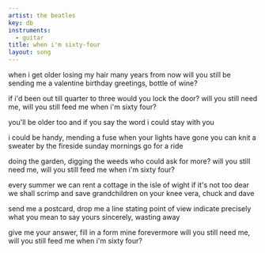 ```yaml
---
artist: the beatles
key: db
instruments:
  - guitar
title: when i'm sixty-four
layout: song
---
```

when i get older losing my hair
many years from now
will you still be sending me a valentine
birthday greetings, bottle of wine?

if i'd been out till quarter to three
would you lock the door?
will you still need me, will you still feed me
when i'm sixty four?

you'll be older too
and if you say the word
i could stay with you

i could be handy, mending a fuse
when your lights have gone
you can knit a sweater by the fireside
sunday mornings go for a ride

doing the garden, digging the weeds
who could ask for more?
will you still need me, will you still feed me
when i'm sixty four?

every summer we can rent a cottage in the isle of wight
if it's not too dear
we shall scrimp and save
grandchildren on your knee
vera, chuck and dave

send me a postcard, drop me a line
stating point of view
indicate precisely what you mean to say
yours sincerely, wasting away

give me your answer, fill in a form
mine forevermore
will you still need me, will you still feed me
when i'm sixty four?